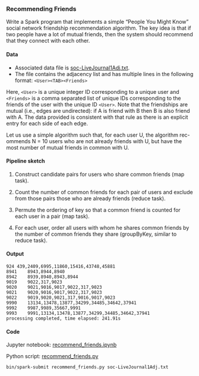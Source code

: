 ### Recommending Friends

Write a Spark program that implements a simple “People You Might Know” social network friendship recommendation algorithm. The key idea is that if two people have a lot of mutual friends, then the system should recommend that they connect with each other.

#### Data
* Associated data file is [soc-LiveJournal1Adj.txt](soc-LiveJournal1Adj.txt).
* The file contains the adjacency list and has multiple lines in the following format: `<User><TAB><Friends>`

Here, `<User>` is a unique integer ID corresponding to a unique user and `<Friends>` is a comma separated list of unique IDs corresponding to the friends of the user with the unique ID `<User>`. Note that the friendships are mutual (i.e., edges are undirected): if A is friend with B then B is also friend with A. The data provided is consistent with that rule as there is an explicit entry for each side of each edge.

Let us use a simple algorithm such that, for each user U, the algorithm rec- ommends N = 10 users who are not already friends with U, but have the most number of mutual friends in common with U.

#### Pipeline sketch
1. Construct candidate pairs for users who share common friends (map task).

2. Count the number of common friends for each pair of users and exclude from those pairs those who are already friends (reduce task).

3. Permute the ordering of key so that a common friend is counted for each user in a pair (map task).

4. For each user, order all users with whom he shares common friends by the number of common friends they share (groupByKey, similar to reduce task).

#### Output
```
924	439,2409,6995,11860,15416,43748,45881
8941	8943,8944,8940
8942	8939,8940,8943,8944
9019	9022,317,9023
9020	9021,9016,9017,9022,317,9023
9021	9020,9016,9017,9022,317,9023
9022	9019,9020,9021,317,9016,9017,9023
9990	13134,13478,13877,34299,34485,34642,37941
9992	9987,9989,35667,9991
9993	9991,13134,13478,13877,34299,34485,34642,37941
processing completed, time elapsed: 241.91s
```

#### Code
Jupyter notebook: [recommend_friends.ipynb](recommend_friends.ipynb)

Python script: [recommend_friends.py](recommend_friends.py)
```bash
bin/spark-submit recommend_friends.py soc-LiveJournal1Adj.txt
```
